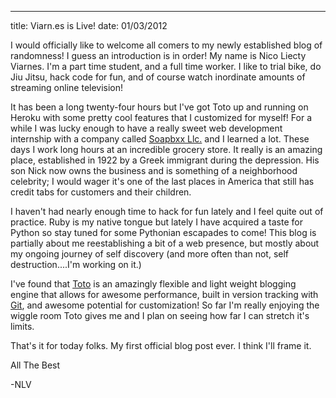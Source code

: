 --- 
title: Viarn.es is Live!
date: 01/03/2012


I would officially like to welcome all comers to my newly established blog of randomness! I guess an introduction is in order! My name is Nico Liecty Viarnes. I'm a part time student, and a full time worker. I like to trial bike, do Jiu Jitsu, hack code for fun, and of course watch inordinate amounts of streaming online television!

It has been a long twenty-four hours but I've got Toto up and running on Heroku with some pretty cool features that I customized for myself! For a while I was lucky enough to have a really sweet web development internship with a company called <a href="http://www.soapbxx.com">Soapbxx Llc.</a> and I learned a lot. These days I work long hours at an incredible grocery store. It really is an amazing place, established in 1922 by a Greek immigrant during the depression. His son Nick now owns the business and is something of a neighborhood celebrity; I would wager it's one of the last places in America that still has credit tabs for customers and their children.

I haven't had nearly enough time to hack for fun lately and I feel quite out of practice. Ruby is my native tongue but lately I have acquired a taste for Python so stay tuned for some Pythonian escapades to come! This blog is partially about me reestablishing a bit of a web presence, but mostly about my ongoing journey of self discovery (and more often than not, self destruction....I'm working on it.)

I've found that <a href="https://github.com/cloudhead/toto">Toto</a> is an amazingly flexible and light weight blogging engine that allows for awesome performance, built in version tracking with <a href="https://www.github.com">Git</a>, and awesome potential for customization! So far I'm really enjoying the wiggle room Toto gives me and I plan on seeing how far I can stretch it's limits.

That's it for today folks. My first official blog post ever. I think I'll frame it.



All The Best

-NLV